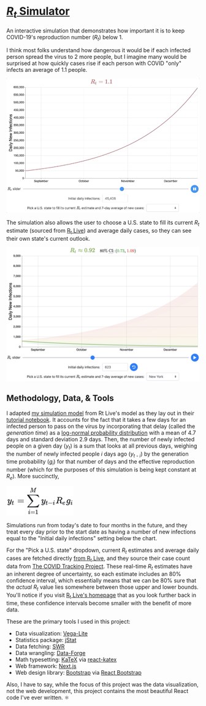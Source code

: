 # <a href="https://rtsimulator.com"><var>R<sub>t</sub></var> Simulator</a>

An interactive simulation that demonstrates how important it is to keep COVID-19's reproduction number (<var>R<sub>t</sub></var>) below 1.

I think most folks understand how dangerous it would be if each infected person spread the virus to 2 more people, but I imagine many would be surprised at how quickly cases rise if each person with COVID "only" infects an average of 1.1 people.

![A preview of the animated Rt simulation chart, showing the 13-fold growth of new cases in the next four months if Rt = 1.1, then moving to show how quickly new cases shrink if Rt = 0.9.](/public/preview.gif)

The simulation also allows the user to choose a U.S. state to fill its current <var>R<sub>t</sub></var> estimate (sourced from [R<sub>t</sub> Live](https://rt.live/)) and average daily cases, so they can see their own state's current outlook.

![A similar chart showing the projection of the next four months given the State of New York's current Rt estimate and average daily cases. At the time of this screenshot, the median Rt estimate was 0.92, with an 80% confidence interval between 0.73 and 1.09.](/public/preview-ny.png)

## Methodology, Data, & Tools

I adapted [my simulation model](https://github.com/TyMick/rt-simulator/blob/master/model.js) from Rt Live's model as they lay out in their [tutorial notebook](https://github.com/rtcovidlive/covid-model/blob/master/tutorial.ipynb). It accounts for the fact that it takes a few days for an infected person to pass on the virus by incorporating that delay (called the _generation time_) as a [log-normal probability distribution](https://en.wikipedia.org/wiki/Log-normal_distribution) with a mean of 4.7 days and standard deviation 2.9 days. Then, the number of newly infected people on a given day (<var>y<sub>t</sub></var>) is a sum that looks at all previous days, weighing the number of newly infected people <var>i</var> days ago (<var>y<sub>t - i</sub></var>​) by the generation time probability (<var>g<sub>i</sub></var>​) for that number of days and the effective reproduction number (which for the purposes of this simulation is being kept constant at <var>R<sub>e</sub></var>​). More succinctly,

![y_t = sum_{i = 1}^{M}{y_(t - 1) R_e g_i}](/public/summation.png)

Simulations run from today's date to four months in the future, and they treat every day prior to the start date as having a number of new infections equal to the "Initial daily infections" setting below the chart.

For the "Pick a U.S. state" dropdown, current <var>R<sub>t</sub></var> estimates and average daily cases are fetched directly [from R<sub>t</sub> Live](https://rt.live/#footer), and they source their case count data from [The COVID Tracking Project](https://covidtracking.com/). These real-time <var>R<sub>t</sub></var> estimates have an inherent degree of uncertainty, so each estimate includes an 80% confidence interval, which essentially means that we can be 80% sure that the _actual_ <var>R<sub>t</sub></var> value lies somewhere between those upper and lower bounds. You'll notice if you visit [R<sub>t</sub> Live's homepage](https://rt.live/) that as you look further back in time, these confidence intervals become smaller with the benefit of more data.

These are the primary tools I used in this project:

- Data visualization: [Vega-Lite](https://vega.github.io/vega-lite/)
- Statistics package: [jStat](http://www.jstat.org/)
- Data fetching: [SWR](https://swr.vercel.app/)
- Data wrangling: [Data-Forge](http://www.data-forge-js.com/)
- Math typesetting: [KaTeX](https://katex.org/) via [react-katex](https://github.com/MatejBransky/react-katex)
- Web framework: [Next.js](https://nextjs.org/)
- Web design library: [Bootstrap](https://getbootstrap.com/) via [React Bootstrap](https://react-bootstrap.github.io/)

Also, I have to say, while the focus of this project was the data visualization, not the web development, this project contains the most beautiful React code I've ever written. ⚛️
